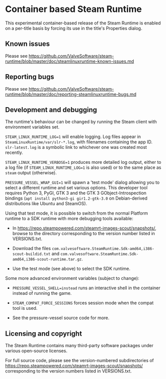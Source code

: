 Container based Steam Runtime
=============================

This experimental container-based release of the Steam Runtime
is enabled on a per-title basis by forcing its use in the title's
Properties dialog.

Known issues
------------

Please see
https://github.com/ValveSoftware/steam-runtime/blob/master/doc/steamlinuxruntime-known-issues.md

Reporting bugs
--------------

Please see
https://github.com/ValveSoftware/steam-runtime/blob/master/doc/reporting-steamlinuxruntime-bugs.md

Development and debugging
-------------------------

The runtime's behaviour can be changed by running the Steam client with
environment variables set.

`STEAM_LINUX_RUNTIME_LOG=1` will enable logging. Log files appear in
`SteamLinuxRuntime/var/slr-*.log`, with filenames containing the app ID.
`slr-latest.log` is a symbolic link to whichever one was created most
recently.

`STEAM_LINUX_RUNTIME_VERBOSE=1` produces more detailed log output,
either to a log file (if `STEAM_LINUX_RUNTIME_LOG=1` is also used) or to
the same place as `steam` output (otherwise).

`PRESSURE_VESSEL_WRAP_GUI=1` will
spawn a 'test mode' dialog allowing you to select a different runtime
and set various options. This developer tool requires Python 3, PyGI,
GTK 3 and the GTK 3 GObject-Introspection bindings
(`apt install python3-gi gir1.2-gtk-3.0` on Debian-derived
distributions like Ubuntu and SteamOS).

Using that test mode, it is possible to switch from the normal Platform
runtime to a SDK runtime with more debugging tools available:

* In <https://repo.steampowered.com/steamrt-images-scout/snapshots/>,
    browse to the directory corresponding to the version number listed
    in VERSIONS.txt.

* Download the files
    `com.valvesoftware.SteamRuntime.Sdk-amd64,i386-scout-buildid.txt`
    and
    `com.valvesoftware.SteamRuntime.Sdk-amd64,i386-scout-runtime.tar.gz`.

* Use the test mode (see above) to select the SDK runtime.

Some more advanced environment variables (subject to change):

* `PRESSURE_VESSEL_SHELL=instead` runs an interactive shell in the
    container instead of running the game.

* `STEAM_COMPAT_FORCE_SESSIONS` forces session mode when the compat tool
    is used.

* See the pressure-vessel source code for more.

Licensing and copyright
-----------------------

The Steam Runtime contains many third-party software packages under
various open-source licenses.

For full source code, please see the version-numbered subdirectories of
<https://repo.steampowered.com/steamrt-images-scout/snapshots/>
corresponding to the version numbers listed in VERSIONS.txt.
